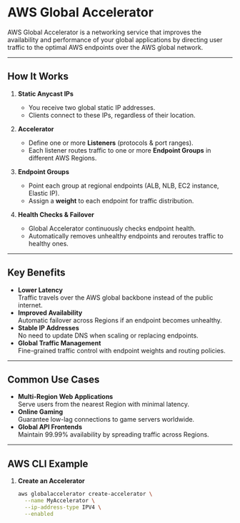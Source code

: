 # AWS Global Accelerator

AWS Global Accelerator is a networking service that improves the availability and performance of your global applications by directing user traffic to the optimal AWS endpoints over the AWS global network.

---

## How It Works

1. **Static Anycast IPs**  
   - You receive two global static IP addresses.  
   - Clients connect to these IPs, regardless of their location.

2. **Accelerator**  
   - Define one or more **Listeners** (protocols & port ranges).  
   - Each listener routes traffic to one or more **Endpoint Groups** in different AWS Regions.

3. **Endpoint Groups**  
   - Point each group at regional endpoints (ALB, NLB, EC2 instance, Elastic IP).  
   - Assign a **weight** to each endpoint for traffic distribution.

4. **Health Checks & Failover**  
   - Global Accelerator continuously checks endpoint health.  
   - Automatically removes unhealthy endpoints and reroutes traffic to healthy ones.

---

## Key Benefits

- **Lower Latency**  
  Traffic travels over the AWS global backbone instead of the public internet.  
- **Improved Availability**  
  Automatic failover across Regions if an endpoint becomes unhealthy.  
- **Stable IP Addresses**  
  No need to update DNS when scaling or replacing endpoints.  
- **Global Traffic Management**  
  Fine-grained traffic control with endpoint weights and routing policies.

---

## Common Use Cases

- **Multi-Region Web Applications**  
  Serve users from the nearest Region with minimal latency.  
- **Online Gaming**  
  Guarantee low-lag connections to game servers worldwide.  
- **Global API Frontends**  
  Maintain 99.99% availability by spreading traffic across Regions.

---

## AWS CLI Example

1. **Create an Accelerator**  
   ```bash
   aws globalaccelerator create-accelerator \
     --name MyAccelerator \
     --ip-address-type IPV4 \
     --enabled
